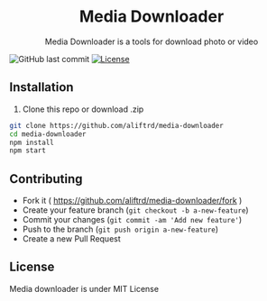 <h1 align="center">Media Downloader</h1>
<p align="center">Media Downloader is a tools for download photo or video</p>


![GitHub last commit](https://img.shields.io/github/last-commit/aliftrd/media-downloader.svg)
[![License](https://img.shields.io/github/license/aliftrd/media-downloader.svg)](LICENSE)

## Installation
1. Clone this repo or download .zip
```bash
git clone https://github.com/aliftrd/media-downloader
cd media-downloader
npm install
npm start
```

## Contributing

- Fork it ( https://github.com/aliftrd/media-downloader/fork )
- Create your feature branch (`git checkout -b a-new-feature`)
- Commit your changes (`git commit -am 'Add new feature'`)
- Push to the branch (`git push origin a-new-feature`)
- Create a new Pull Request

## License
Media downloader is under MIT License